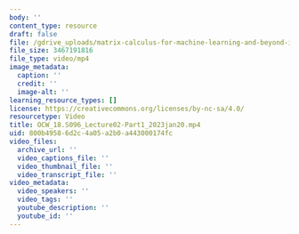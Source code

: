 ```yaml
---
body: ''
content_type: resource
draft: false
file: /gdrive_uploads/matrix-calculus-for-machine-learning-and-beyond-iap-2023/1Oqqwvuk1erjzkpYPF-Xvh94Jw2Xz1fQC/ocw_18s096_lecture02-part1_2023jan20.mp4
file_size: 3467191816
file_type: video/mp4
image_metadata:
  caption: ''
  credit: ''
  image-alt: ''
learning_resource_types: []
license: https://creativecommons.org/licenses/by-nc-sa/4.0/
resourcetype: Video
title: OCW_18.S096_Lecture02-Part1_2023jan20.mp4
uid: 800b4958-6d2c-4a05-a2b0-a443000174fc
video_files:
  archive_url: ''
  video_captions_file: ''
  video_thumbnail_file: ''
  video_transcript_file: ''
video_metadata:
  video_speakers: ''
  video_tags: ''
  youtube_description: ''
  youtube_id: ''
---
```

